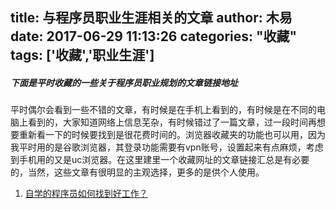 title: 与程序员职业生涯相关的文章
author: 木易
date: 2017-06-29 11:13:26
categories: "收藏"
tags: ['收藏','职业生涯']
---
##### 下面是平时收藏的一些关于程序员职业规划的文章链接地址
平时偶尔会看到一些不错的文章，有时候是在手机上看到的，有时候是在不同的电脑上看到的，大家知道网络上信息芜杂，有时候错过了一篇文章，过一段时间再想要重新看一下的时候要找到是很花费时间的。浏览器收藏夹的功能也可以用，因为我平时用的是谷歌浏览器，其登录功能需要有vpn账号，设置起来有点麻烦，考虑到手机用的又是uc浏览器。在这里建里一个收藏网址的文章链接汇总是有必要的，当然，这些文章有很明显的主观选择，更多的是供个人使用。  
1. [自学的程序员如何找到好工作？](http://blog.jobbole.com/111497/)